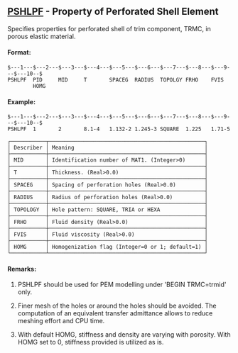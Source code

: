 ## [PSHLPF](https://help.hexagonmi.com/bundle/MSC_Nastran_2022.4/page/Nastran_Combined_Book/qrg/bulkp/TOC.PSHLPF.xhtml) - Property of Perforated Shell Element

Specifies properties for perforated shell of trim component, TRMC, in porous elastic material.

#### Format:

```nastran
$---1---$---2---$---3---$---4---$---5---$---6---$---7---$---8---$---9---$---10--$
PSHLPF  PID     MID     T       SPACEG  RADIUS  TOPOLGY FRHO    FVIS            
        HOMG                                                                    
```
#### Example:

```nastran
$---1---$---2---$---3---$---4---$---5---$---6---$---7---$---8---$---9---$---10--$
PSHLPF  1       2       8.1-4   1.132-2 1.245-3 SQUARE  1.225   1.71-5          
```
```text
┌───────────┬─────────────────────────────────────────────────┐
│ Describer │ Meaning                                         │
├───────────┼─────────────────────────────────────────────────┤
│ MID       │ Identification number of MAT1. (Integer>0)      │
├───────────┼─────────────────────────────────────────────────┤
│ T         │ Thickness. (Real>0.0)                           │
├───────────┼─────────────────────────────────────────────────┤
│ SPACEG    │ Spacing of perforation holes (Real>0.0)         │
├───────────┼─────────────────────────────────────────────────┤
│ RADIUS    │ Radius of perforation holes (Real>0.0)          │
├───────────┼─────────────────────────────────────────────────┤
│ TOPOLOGY  │ Hole pattern: SQUARE, TRIA or HEXA              │
├───────────┼─────────────────────────────────────────────────┤
│ FRHO      │ Fluid density (Real>0.0)                        │
├───────────┼─────────────────────────────────────────────────┤
│ FVIS      │ Fluid viscosity (Real>0.0)                      │
├───────────┼─────────────────────────────────────────────────┤
│ HOMG      │ Homogenization flag (Integer=0 or 1; default=1) │
└───────────┴─────────────────────────────────────────────────┘
```
#### Remarks:

1. PSHLPF should be used for PEM modelling under 'BEGIN TRMC=trmid' only.

2. Finer mesh of the holes or around the holes should be avoided. The computation of an equivalent transfer admittance allows to reduce meshing effort and CPU time.

3. With default HOMG, stiffness and density are varying with porosity. With HOMG set to 0, stiffness provided is utilized as is.

